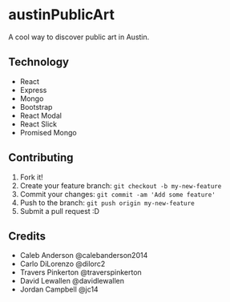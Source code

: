 # austinPublicArt

A cool way to discover public art in Austin.

## Technology

* React
* Express
* Mongo
* Bootstrap
* React Modal
* React Slick
* Promised Mongo

## Contributing

1. Fork it!
2. Create your feature branch: `git checkout -b my-new-feature`
3. Commit your changes: `git commit -am 'Add some feature'`
4. Push to the branch: `git push origin my-new-feature`
5. Submit a pull request :D


## Credits

* Caleb Anderson @calebanderson2014
* Carlo DiLorenzo @dilorc2
* Travers Pinkerton @traverspinkerton
* David Lewallen @davidlewallen
* Jordan Campbell @jc14

